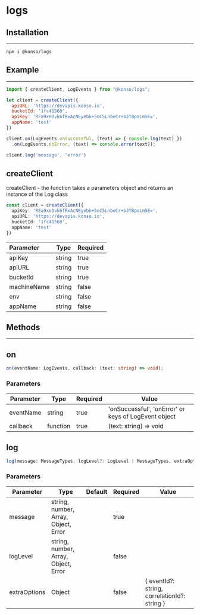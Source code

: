 # logs

## Installation

---

`npm i @konso/logs`

## Example

---

```javascript
import { createClient, LogEvents } from "@konso/logs";

let client = createClient({
  apiURL: 'https://devapis.konso.io',
  bucketId: '1fc41560',
  apiKey: 'REa9xeOvk6fRxAcNEyebk+5nC5LnbeCr+bJTBpoLm5E=',
  appName: 'test'
})

client.on(LogEvents.onSuccessful, (text) => { console.log(text) })
  .on(LogEvents.onError, (text) => console.error(text));

client.log('message', 'error')
```

## createClient

createClient - the function takes a parameters object and returns an instance of the Log class

```typescript
const client = createClient({
  apiKey: 'REa9xeOvk6fRxAcNEyebk+5nC5LnbeCr+bJTBpoLm5E=',
  apiURL: 'https://devapis.konso.io',
  bucketId: '1fc41560',
  appName: 'test'
})
```

| Parameter   | Type   | Required |
|:------------|--------|:---------|
| apiKey      | string | true     |
| apiURL      | string | true     |
| bucketId    | string | true     |
| machineName | string | false    |
| env         | string | false    |
| appName     | string | false    |

## Methods

---

## on

```typescript
on(eventName: LogEvents, callback: (text: string) => void);
```

### Parameters

| Parameter | Type     | Required | Value                                                |
|-----------|----------|----------|------------------------------------------------------|
| eventName | string   | true     | 'onSuccessful', 'onError' or keys of LogEvent object |
| callback  | function | true     | (text: string) => void                               |

## log

```typescript
log(message: MessageTypes, logLevel?: LogLevel | MessageTypes, extraOptions?: ExtraOptions): PromiseLike<void>;
```

### Parameters

| Parameter    | Type                                         | Default | Required | Value                                        |
|--------------|----------------------------------------------|---------|----------|----------------------------------------------|
| message      | string, number, Array<string>, Object, Error |         | true     |                                              |
| logLevel     | string, number, Array<string>, Object, Error |         | false    |                                              |
| extraOptions | Object                                       |         | false    | { eventId?: string, correlationId?: string } |
